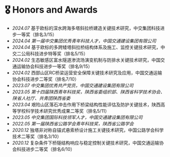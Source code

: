 # 🎖 Honors and Awards
- *2024.07* 基于欧标的深水跨海多塔斜拉桥建造关键技术研究，中交集团科技进步一等奖（排名3/15）
- *2024.04  第一届中交集团优秀青年科技人才，中国交通建设集团有限公司*
- *2024.04* 基于欧标的多跨矮塔斜拉桥结构体系及施工、监控关键技术研究，中交二公局科技进步特等奖（排名5/15）
- *2024.02* 生态敏感区富水隧道渗流场演变机制与防排水关键技术研究，中国交通运输协会科技进步一等奖（排名9/15）
- *2024.02* 西部山区RC桥梁运营安全保障关键技术研究及应用，中国交通运输协会科技进步二等奖（排名7/10）
- *2023.07 中交集团优秀共产党员，中国交通建设集团有限公司*
- *2023.05 第十四届陕西青年科技奖，陕西省委组织部、陕西省科学技术协会、陕省人社厅、共青团陕西省委*
- *2023.04* 艰险山区落石冲击作用下桥梁结构性能评估及防护关键技术，陕西高等学校科学技术研究优秀成果二等奖（排名5/11）
- *2023.05 中交集团国际科技领军人才，中国交通建设集团有限公司*
- *2022.05 第一届陕西省公路学会青年科技奖，陕西省公路学会*
- *2020.12* 独塔非对称自锚式悬索桥设计施工关键技术研究，中国公路学会科学技术二等奖（排名3/10）
- *2020.12* 复杂条件下桥隧结构响应与稳定控制关键技术研究，中国交通运输协会科技进步二等奖（排名6/10）
